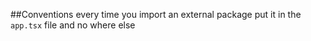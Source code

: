 ##Conventions
every time you import an external package put it in the `app.tsx` file and no where else
